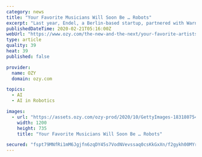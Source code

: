 ```yaml
---
category: news
title: "Your Favorite Musicians Will Soon Be … Robots"
excerpt: "Last year, Endel, a Berlin-based startup, partnered with Warner Music Group ... had his sound duplicated — the track is Jack Park Canny Dope Man — by an artificial intelligence machine trained on the rapper’s music. Last August, Sony CSL Paris unveiled an AI tool that adds kick-drum beats to preexisting songs. Lil Miquela, a computer ..."
publishedDateTime: 2020-02-21T05:16:00Z
webUrl: "https://www.ozy.com/the-new-and-the-next/your-favorite-artists-will-soon-be-a-robot/225796/"
type: article
quality: 39
heat: 39
published: false

provider:
  name: OZY
  domain: ozy.com

topics:
  - AI
  - AI in Robotics

images:
  - url: "https://assets.ozy.com/ozy-prod/2020/10/GettyImages-183180754.jpg?w=1200&#038;h=630"
    width: 1200
    height: 735
    title: "Your Favorite Musicians Will Soon Be … Robots"

secured: "fspt79MNfRi1mM6Jgjfn6zqDY45s7VodNVevssaq0csKkGxXn/f2gykh00MYrudEowVj7Hy5D0YCcyMNU5a3ektJ0fyG8a8AYMESY31zA6gV3eV0ftjKk6xfEgrgqCKYVUpOuku4sQE2iv1fplmNaRqdpFdS2uBxIj4CkBOueFz5nAe5dRiBSj3egK+YegQOs2NupQKzCy5zY/NUnrKA99h4gfmYtwCC7ZRij3nr4CFw1wHDRkBV0/Hfz8IjVruWusILcgK/qw60hqqMmQBKk4M2t8CcSgfK6p6lgUFObydBjfWSn/qKByu/qU2JiE1tJ4JAMjCvpK95dLIzhV70gsdqRexgVVZHiiRGG+v1phDrL8v+RgxB994Q5BzsZ7o5N6wcVMr+7VzGrCnw3JdT09Lqbu2ZaOcQTKdcMqDx59sy0ONMSg5ULvl53QqgxcjKpYPEQe/i8XJ5pwhhi1YpbD85c1zO+CxYzNY3mmdI7Xs=;5jgz3yrUmW5mUuzdOpatBw=="
---
```


